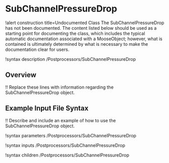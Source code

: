 # SubChannelPressureDrop

!alert construction title=Undocumented Class
The SubChannelPressureDrop has not been documented. The content listed below should be used as a starting point for
documenting the class, which includes the typical automatic documentation associated with a
MooseObject; however, what is contained is ultimately determined by what is necessary to make the
documentation clear for users.

!syntax description /Postprocessors/SubChannelPressureDrop

## Overview

!! Replace these lines with information regarding the SubChannelPressureDrop object.

## Example Input File Syntax

!! Describe and include an example of how to use the SubChannelPressureDrop object.

!syntax parameters /Postprocessors/SubChannelPressureDrop

!syntax inputs /Postprocessors/SubChannelPressureDrop

!syntax children /Postprocessors/SubChannelPressureDrop
